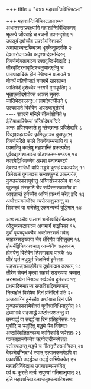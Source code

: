 +++
title = "०४४ महाशान्तिविधिपटलः"

+++
महाशान्तिविधिपटलप्रारम्भः    
अथातस्सम्प्रवक्ष्यामि महाशान्तिविधिक्रमम्  
भूकम्पे जीवदाहे च रजनी तपनन्दृशेत् १  
उपसूर्यं दृशेच्चैव उपसोमनिशाकरे  
अमायाञ्चन्द्रबिम्बञ्च धूमकेतुप्रदर्शके २  
देवतारोदनञ्चैव अदृश्यन्देवमन्दिरम्  
विवर्णन्देवतानाञ्च रक्तवृष्टिर्भवेद्यदि ३  
क्षीरवृष्टिरनावृष्टिश्चतुष्पादमृतेषु च  
पात्रपादादिकं हीनं मेषेश्वानं प्रजायते ४  
गोगर्भे महिषीजातं गजगर्भे खरस्तथा  
जातिभेदं दृशेच्चैव नरगर्भे मृगाकृतिम् ५  
भूताकृतीदमेवोक्तं अफलं सुतरुः  
जातिभेदफलन्दृ◌ा ग्रामदैवतपीडने ६  
उल्कापाते विशेषेण अपशब्दश्रुतेरपि  
---- शपदने मन्दिरे तीर्त्थशोषिते ७  
ईतिबाधापिषेध्यां चोरैर्वादेवमन्दिरे  
अन्तः प्रविश्यकाले तु म्लेच्छान्तः प्रविशेद्यदि ८  
विद्यवृक्षहतञ्चैव कृमिकूटञ्च कुक्कुटम्  
विवर्णभेदिते काले विवर्णेनाम्भसापि वा ९  
एवमादिषु कालेषु महाशान्तिं प्रकल्पयेत्  
पूर्ववद्यागशालाञ्च षोडशस्तम्भमण्टपम् १०  
कारयेद्विधिवच्चैव अथवा स्नानमण्टपे  
देवस्य सन्निधौ वापि मद्ध्ये कुण्डं प्रकल्पयेत् ११  
त्रिमेखलं युगाश्रञ्च सम्यक्कुण्डं प्रकल्पयेत्  
कुण्डसंस्कारपूर्वन्तु अग्निसंस्कारमेव वा १२  
स्रुक्स्रुवं संस्कृतिं चैव सर्पिस्संस्कारमेव वा  
आवृतान्तं हुनेच्चैव अग्निं प्रार्त्थ्य चरेत् हृदि १३  
अघोरास्त्रमघोरेण न्यसेत्पाशुपतन्तु वा  
शिवास्त्रं वा यजेत्तेषु एकमभ्यर्च्य बुद्धिमान् १४  

अश्वत्थञ्चैव पालाशं शमीखादिरबिल्वकम्  
औदुम्बरवटाकञ्च अपामार्गं गळूचिका १५  
दूर्वां पृथक्पृथक्चैव अष्टोत्तरशतं भवेत्  
साहस्रसङ्ख्यया चैव क्षीरेणैव परिप्लुतम् १६  
होमयेद्विधिवत्पश्चात् आज्येनैव सहस्रकम्  
होमयेत्तु विशेषेण तिलमादाय पात्रके १७  
क्षीरं घृतं मधुयुतं तिलमिश्रं हुनेत्ततः  
सहस्रसङ्ख्याहोमैश्च दूर्वामादाय तत्परम् १८  
क्षीरेण सेचनं कृत्वा सहस्रं सङ्ख्यया क्रमात्  
चरुमाज्येन मिश्रञ्च सर्वञ्चैव हुनेत्ततः १९  
प्रथमादिनमारभ्य सप्तविंशद्दिनान्तकम्  
नित्यहोमं विशेषेण दिनं प्रतिदिनं प्रति २०  
अजस्राग्निं हुनेच्चैव अथोवाच दिनं प्रति  
कुण्डसंस्कारमेवोक्तं पूर्वोक्तविधिनाहुनेत् २१  
द्रव्याभावे सहस्रार्द्धं अष्टोत्तरशतन्तु वा  
तस्यार्द्धं वा तदर्द्धं वा दिनं प्रतिहुनेत्ततः २२  
पूर्वादि च चतुर्दिक्षु मद्ध्ये चैव विशेषतः  
अष्टाविंशतितन्त्रञ्च कामिकादि जपेत्ततः २३  
पञ्चब्रह्मजपेच्चैव ऋग्वेदादीन्जपेत्ततः  
स्तोत्रपाठन्तु मद्ध्ये च गीतनृत्तैस्समन्वितम् २४  
बेरञ्चेदग्निदग्धं स्यात् उत्पातकभयेऽपि वा  
एकाशीति तदर्द्धञ्च तदर्द्धं वाभिषेचयेत् २५  
महाहविर्निवेद्याथ उपचारान्समर्चयेत्  
एवं यः कुरुते मर्त्यः सपुण्यां गतिमाप्नुयात् २६  
इति महाशान्तिपटलश्चतुश्चत्वारिंशत्तमः  
